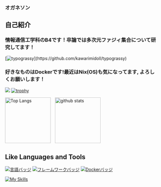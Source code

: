### オガネソン
## 自己紹介

### 情報通信工学科のB4です！卒論では多次元ファジィ集合について研究してます！

[![typograssy](https://typograssy.deno.dev/api?text=Hello_World!)](https://github.com/kawarimidoll/typograssy)

### 好きなものはDockerです!最近はNix(OS)も気になってます, よろしくお願いします！

![](https://github-profile-summary-cards.vercel.app/api/cards/profile-details?username=ASAKA-219&theme=2077)
[![trophy](https://github-profile-trophy.vercel.app/?username=ASAKA-219&theme=onedark)](https://github-profile-trophy.vercel.app/?username=ryo-ma&theme=tokyonight)

<img alt="Top Langs" height="150px" src="https://github-readme-stats.vercel.app/api/top-langs/?username=ASAKA-219&layout=compact&count_private=true&show_icons=true&theme=tokyonight" />　<img alt="github stats" height="150px" src="https://github-readme-stats.vercel.app/api?username=ASAKA-219&count_private=true&show_icons=true&show_icons=true&theme=tokyonight" />

## Like Languages and Tools
[![言語バッジ](https://img.shields.io/badge/-Ruby-CC342D.svg?logo=ruby&style=flat-square&logoColor=white)](https://www.ruby-lang.org/)
[![フレームワークバッジ](https://img.shields.io/badge/-Ruby%20on%20Rails-CC0000.svg?logo=ruby-on-rails&style=flat-square&logoColor=white)](https://rubyonrails.org/)
[![Dockerバッジ](https://img.shields.io/badge/-Docker-2496ED.svg?logo=docker&style=flat-square&logoColor=white)](https://www.docker.com/)

[![My Skills](https://skillicons.dev/icons?i=cpp,python,java,docker,git&perline=9)](https://skillicons.dev)
